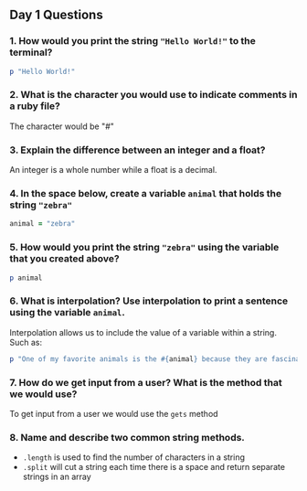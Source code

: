 ## Day 1 Questions

### 1. How would you print the string `"Hello World!"` to the terminal?

  ```ruby
  p "Hello World!"
  ```

### 2. What is the character you would use to indicate comments in a ruby file?

  The character would be "#"

### 3. Explain the difference between an integer and a float?

  An integer is a whole number while a float is a decimal.

### 4. In the space below, create a variable `animal` that holds the string `"zebra"`

```ruby
animal = "zebra"
```

### 5. How would you print the string `"zebra"` using the variable that you created above?

```ruby
p animal
```

### 6. What is interpolation? Use interpolation to print a sentence using the variable `animal`.

  Interpolation allows us to include the value of a variable within a string. Such as:

  ```ruby
  p "One of my favorite animals is the #{animal} because they are fascinating creatures."
  ```

### 7. How do we get input from a user? What is the method that we would use?

  To get input from a user we would use the `gets` method

### 8. Name and describe two common string methods.

  - `.length` is used to find the number of characters in a string
  - `.split` will cut a string each time there is a space and return separate strings in an array
